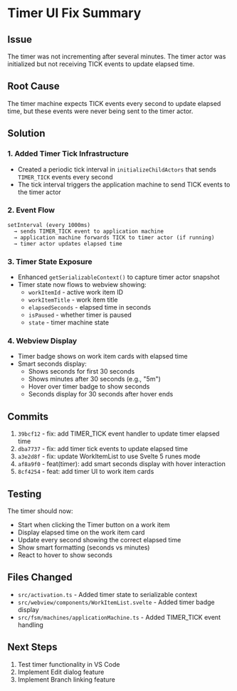 # Timer UI Fix Summary

## Issue

The timer was not incrementing after several minutes. The timer actor was initialized but not receiving TICK events to update elapsed time.

## Root Cause

The timer machine expects TICK events every second to update elapsed time, but these events were never being sent to the timer actor.

## Solution

### 1. Added Timer Tick Infrastructure

- Created a periodic tick interval in `initializeChildActors` that sends `TIMER_TICK` events every second
- The tick interval triggers the application machine to send TICK events to the timer actor

### 2. Event Flow

```
setInterval (every 1000ms)
  → sends TIMER_TICK event to application machine
  → application machine forwards TICK to timer actor (if running)
  → timer actor updates elapsed time
```

### 3. Timer State Exposure

- Enhanced `getSerializableContext()` to capture timer actor snapshot
- Timer state now flows to webview showing:
  - `workItemId` - active work item ID
  - `workItemTitle` - work item title
  - `elapsedSeconds` - elapsed time in seconds
  - `isPaused` - whether timer is paused
  - `state` - timer machine state

### 4. Webview Display

- Timer badge shows on work item cards with elapsed time
- Smart seconds display:
  - Shows seconds for first 30 seconds
  - Shows minutes after 30 seconds (e.g., "5m")
  - Hover over timer badge to show seconds
  - Seconds display for 30 seconds after hover ends

## Commits

1. `39bcf12` - fix: add TIMER_TICK event handler to update timer elapsed time
2. `dba7737` - fix: add timer tick events to update elapsed time
3. `a3e2d8f` - fix: update WorkItemList to use Svelte 5 runes mode
4. `af8a9f0` - feat(timer): add smart seconds display with hover interaction
5. `8cf4254` - feat: add timer UI to work item cards

## Testing

The timer should now:

- Start when clicking the Timer button on a work item
- Display elapsed time on the work item card
- Update every second showing the correct elapsed time
- Show smart formatting (seconds vs minutes)
- React to hover to show seconds

## Files Changed

- `src/activation.ts` - Added timer state to serializable context
- `src/webview/components/WorkItemList.svelte` - Added timer badge display
- `src/fsm/machines/applicationMachine.ts` - Added TIMER_TICK event handling

## Next Steps

1. Test timer functionality in VS Code
2. Implement Edit dialog feature
3. Implement Branch linking feature
